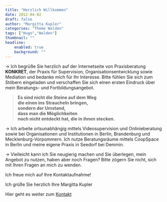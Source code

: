 ```yaml
---
title: "Herzlich Willkommen"
date: 2012-04-02
draft: false
author: "Margitta Kupler"
categories: "Theme Walden"
tags: ["Hugo","Walden"]
thumbnail: ""
headline: 
    enabled: true
    background: ""
---
```


→ Ich begrüße Sie herzlich auf der Internetseite von Praxisberatung **KONKRET**, der Praxis für Supervision, Organisationsentwicklung sowie Mediation und bedanke mich für Ihr Interesse.  Bitte fühlen Sie sich zum Stöbern eingeladen und verschaffen Sie sich einen ersten Eindruck über mein Beratungs- und Fortbildungsangebot.

<!--more-->

> **Es sind nicht die Steine auf dem Weg**  
**die einen ins  Straucheln bringen,**  
**sondern der Umstand,**  
**dass man die Möglichkeiten**  
**noch nicht entdeckt hat, die in ihnen stecken.**  

→ Ich arbeite ortsunabhängig mittels Videosupervision und Onlinieberatung sowie bei Organisationen und Institutionen in Berlin, Brandenburg und Mecklenburg-Vorpommern. Ich nutze Beratungsräume mittels CoopSpace in Berlin und meine eigene Praxis in Seedorf bei Demmin.

→ Vielleicht kann ich Sie neugierig machen und Sie überlegen, mein Angebot zu nutzen, haben aber noch Fragen? Bitte zögern Sie nicht, sich mit Ihren Fragen an mich zu wenden.

Ich freue mich auf Ihre Kontaktaufnahme!

Ich grüße Sie herzlich Ihre Margitta Kupler

Hier geht es weiter zum [Kontakt]()